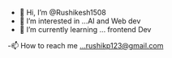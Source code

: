 - 👋 Hi, I’m @Rushikesh1508
- 👀 I’m interested in ...AI and Web dev 
- 🌱 I’m currently learning ... frontend Dev
 
-📫 How to reach me ...rushikp123@gmail.com 

<!---
Rushikesh1508/Rushikesh1508 is a ✨ special ✨ repository because its `README.md` (this file) appears on your GitHub profile.
You can click the Preview link to take a look at your changes.
--->
